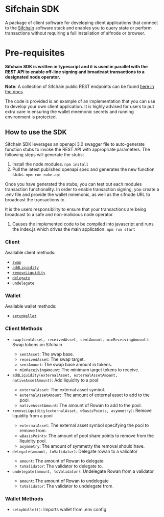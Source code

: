 # Sifchain SDK

A package of client software for developing client applications that connect to the [Sifchain](https://sifchain.finance/) software stack and enables you to query state or perform transactions without requiring a full installation of sifnode or browser.

# Pre-requisites

**Sifchain SDK is written in typescript and it is used in parallel with the REST API to enable off-line signing and broadcast transactions to a designated node operator.**

**Note:** A collection of Sifchain public REST endpoints can be found [here in the docs](https://app.swaggerhub.com/apis/Sifchain-DEX-API/Sifchain-API/0.0.4).

The code is provided is an example of an implementation that you can use to develop your own client application. It is highly advised for users to put extra care in ensuring the wallet mnemonic secrets and running environment is protected.

## How to use the SDK

Sifchain SDK leverages an openapi 3.0 swagger file to auto-generate function stubs to invoke the REST API with appropriate parameters. The following steps will generate the stubs:

1. Install the node modules. `npm install`
2. Pull the latest published openapi spec and generates the new function stubs.
   `npm run nuke-api`

Once you have generated the stubs, you can test out each modules transaction functionality. In order to enable transaction signing, you create a .env file and provide the wallet mnemonic, as well as the sifnode URL to broadcast the transactions to.

It is the users responsibility to ensure that your transactions are being broadcast to a safe and non-malicious node operator.


1. Causes the implemented code to be compiled into javascript and runs the index.js which drives the main application.
   `npm run start`

### Client

Available client methods:

- [`swap`](#swap)
- [`addLiquidity`](#addLiquidity)
- [`removeLiquidity`](#removeLiquidity)
- [`delegate`](#delegate)
- [`undelegate`](#undelegate)

### Wallet

Available wallet methods:

- [`setupWallet`](#setupWallet)

### Client Methods

- `swap(sentAsset, receivedAsset, sentAmount, minReceivingAmount)`: Swap tokens on Sifchain <a id='swap' />
  - `sentAsset`: The swap base.
  - `receivedAsset`: The swap target.
  - `sentAmount`: The swap base amount in tokens.
  - `minReceivingAmount`: The minimum target tokens to receive.
- `addLiquidity(externalAsset, externalAssetAmount, nativeAssetAmount)`: Add liquidity to a pool <a id='addLiquidity' />
  - `externalAsset`: The external asset symbol.
  - `externalAssetAmount`: The amount of external asset to add to the pool.
  - `nativeAssetAmount`: The amount of Rowan to add to the pool.
- `removeLiquidity(externalAsset, wBasisPoints, asymmetry)`: Remove liquidity from a pool <a id='removeLiquidity' />
  - `externalAsset`: The external asset symbol specifying the pool to remove from.
  - `wBasisPoints`: The amount of pool share points to remove from the liquidity pool.
  - `asymmetry`: The amount of symmetry the removal should have.
- `delegate(amount, toValidator)`: Delegate rowan to a validator <a id='delegate' />
  - `amount`: The amount of Rowan to delegate
  - `toValidator`: The validator to delegate to.
- `undelegate(amount, toValidator)`: Undelegate Rowan from a validator <a id='undelegate' />
  - `amount`: The amount of Rowan to undelegate
  - `toValidator`: The validator to undelegate from.

### Wallet Methods

- `setupWallet()`: Imports wallet from .env config <a id='setupWallet' />